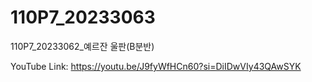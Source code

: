 # 110P7_20233063
110P7_20233062_예르잔 울판(B분반)

YouTube Link: https://youtu.be/J9fyWfHCn60?si=DiIDwVIy43QAwSYK
